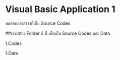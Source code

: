 # Visual Basic Application 1
ทดสอบการสร้างที่เก็บ Source Codes

##เราะสร้าง Folder 2 ที่ เพื่อเก็บ Source Codes และ Data

1.Codes

1.Date


